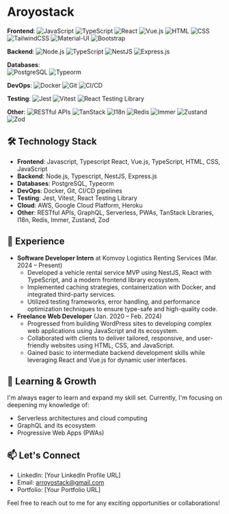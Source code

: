 # Aroyostack
**Frontend**: 
![JavaScript](https://img.shields.io/badge/-JavaScript-black?style=flat-square&logo=javascript)
![TypeScript](https://img.shields.io/badge/-TypeScript-007ACC?style=flat-square&logo=typescript)
![React](https://img.shields.io/badge/-React-black?style=flat-square&logo=react)
![Vue.js](https://img.shields.io/badge/-Vue.js-4FC08D?style=flat-square&logo=vue.js&logoColor=white)
![HTML](https://img.shields.io/badge/-HTML-E34F26?style=flat-square&logo=html5&logoColor=white)
![CSS](https://img.shields.io/badge/-CSS-1572B6?style=flat-square&logo=css3)
![TailwindCSS](https://img.shields.io/badge/-TailwindCSS-38B2AC?style=flat-square&logo=tailwind-css&logoColor=white)
![Material-UI](https://img.shields.io/badge/-Material--UI-0081CB?style=flat-square&logo=material-ui)
![Bootstrap](https://img.shields.io/badge/-Bootstrap-7952B3?style=flat-square&logo=bootstrap&logoColor=white)

**Backend**: 
![Node.js](https://img.shields.io/badge/-Node.js-339933?style=flat-square&logo=node.js&logoColor=white)
![TypeScript](https://img.shields.io/badge/-TypeScript-007ACC?style=flat-square&logo=typescript)
![NestJS](https://img.shields.io/badge/-NestJS-E0234E?style=flat-square&logo=nestjs&logoColor=white)
![Express.js](https://img.shields.io/badge/-Express.js-000000?style=flat-square&logo=express)

**Databases**:  
![PostgreSQL](https://img.shields.io/badge/-PostgreSQL-336791?style=flat-square&logo=postgresql)
![Typeorm](https://img.shields.io/badge/-Typeorm-black?style=flat-square&logo=typeorm)

**DevOps**: 
![Docker](https://img.shields.io/badge/-Docker-2496ED?style=flat-square&logo=docker&logoColor=white)
![Git](https://img.shields.io/badge/-Git-F05032?style=flat-square&logo=git&logoColor=white)
![CI/CD](https://img.shields.io/badge/-CI%2FCD-ED8B00?style=flat-square)

**Testing**: 
![Jest](https://img.shields.io/badge/-Jest-C21325?style=flat-square&logo=jest&logoColor=white)
![Vitest](https://img.shields.io/badge/-Vitest-4FC08D?style=flat-square)
![React Testing Library](https://img.shields.io/badge/-React%20Testing%20Library-61DAFB?style=flat-square&logo=react&logoColor=black)

**Other**: 
![RESTful APIs](https://img.shields.io/badge/-RESTful%20APIs-8B8B8B?style=flat-square)
![TanStack](https://img.shields.io/badge/-TanStack-ED8B00?style=flat-square)
![I18n](https://img.shields.io/badge/-I18n-007ACC?style=flat-square)
![Redis](https://img.shields.io/badge/-Redis-DC382D?style=flat-square&logo=redis&logoColor=white)
![Immer](https://img.shields.io/badge/-Immer-5A0FC8?style=flat-square)
![Zustand](https://img.shields.io/badge/-Zustand-ED8B00?style=flat-square)
![Zod](https://img.shields.io/badge/-Zod-007ACC?style=flat-square)

## **🛠️ Technology Stack**

- **Frontend**: Javascript, Typescript  React, Vue.js, TypeScript, HTML, CSS, JavaScript
- **Backend**: Node.js, Typescript, NestJS, Express.js
- **Databases**:  PostgreSQL, Typeorm
- **DevOps**: Docker, Git, CI/CD pipelines
- **Testing**: Jest, Vitest, React Testing Library
- **Cloud**: AWS, Google Cloud Platform, Heroku
- **Other**: RESTful APIs, GraphQL, Serverless, PWAs, TanStack Libraries, I18n, Redis, Immer, Zustand, Zod



## **💼 Experience**

- **Software Developer Intern** at Komvoy Logistics Renting Services (Mar. 2024 – Present)
    - Developed a vehicle rental service MVP using NestJS, React with TypeScript, and a modern frontend library ecosystem.
    - Implemented caching strategies, containerization with Docker, and integrated third-party services.
    - Utilized testing frameworks, error handling, and performance optimization techniques to ensure type-safe and high-quality code.
- **Freelance Web Developer** (Jan. 2020 – Feb. 2024)
    - Progressed from building WordPress sites to developing complex web applications using JavaScript and its ecosystem.
    - Collaborated with clients to deliver tailored, responsive, and user-friendly websites using HTML, CSS, and JavaScript.
    - Gained basic to intermediate backend development skills while leveraging React and Vue.js for dynamic user interfaces.

## **🌱 Learning & Growth**

I'm always eager to learn and expand my skill set. Currently, I'm focusing on deepening my knowledge of:

- Serverless architectures and cloud computing
- GraphQL and its ecosystem
- Progressive Web Apps (PWAs)

## **📫 Let's Connect**

- LinkedIn: [Your LinkedIn Profile URL]
- Email: arroyostack@gmail.com
- Portfolio: [Your Portfolio URL]

Feel free to reach out to me for any exciting opportunities or collaborations!
